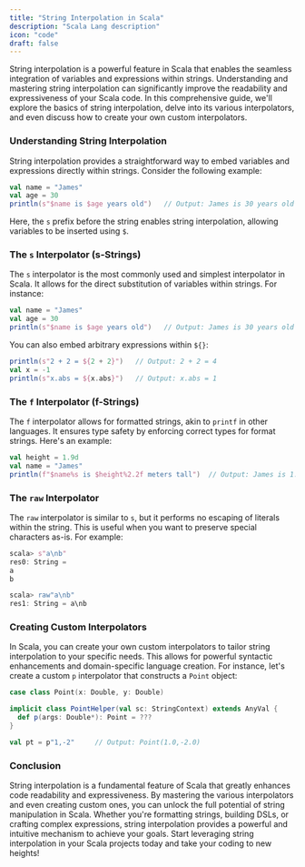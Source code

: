 ```yaml
---
title: "String Interpolation in Scala"
description: "Scala Lang description"
icon: "code"
draft: false
---
```


String interpolation is a powerful feature in Scala that enables the seamless integration of variables and expressions within strings. Understanding and mastering string interpolation can significantly improve the readability and expressiveness of your Scala code. In this comprehensive guide, we'll explore the basics of string interpolation, delve into its various interpolators, and even discuss how to create your own custom interpolators.

### Understanding String Interpolation

String interpolation provides a straightforward way to embed variables and expressions directly within strings. Consider the following example:

```scala
val name = "James"
val age = 30
println(s"$name is $age years old")   // Output: James is 30 years old
```

Here, the `s` prefix before the string enables string interpolation, allowing variables to be inserted using `$`.

### The `s` Interpolator (s-Strings)

The `s` interpolator is the most commonly used and simplest interpolator in Scala. It allows for the direct substitution of variables within strings. For instance:

```scala
val name = "James"
val age = 30
println(s"$name is $age years old")   // Output: James is 30 years old
```

You can also embed arbitrary expressions within `${}`:

```scala
println(s"2 + 2 = ${2 + 2}")   // Output: 2 + 2 = 4
val x = -1
println(s"x.abs = ${x.abs}")   // Output: x.abs = 1
```

### The `f` Interpolator (f-Strings)

The `f` interpolator allows for formatted strings, akin to `printf` in other languages. It ensures type safety by enforcing correct types for format strings. Here's an example:

```scala
val height = 1.9d
val name = "James"
println(f"$name%s is $height%2.2f meters tall")  // Output: James is 1.90 meters tall
```

### The `raw` Interpolator

The `raw` interpolator is similar to `s`, but it performs no escaping of literals within the string. This is useful when you want to preserve special characters as-is. For example:

```scala
scala> s"a\nb"
res0: String =
a
b

scala> raw"a\nb"
res1: String = a\nb
```

### Creating Custom Interpolators

In Scala, you can create your own custom interpolators to tailor string interpolation to your specific needs. This allows for powerful syntactic enhancements and domain-specific language creation. For instance, let's create a custom `p` interpolator that constructs a `Point` object:

```scala
case class Point(x: Double, y: Double)

implicit class PointHelper(val sc: StringContext) extends AnyVal {
  def p(args: Double*): Point = ???
}

val pt = p"1,-2"     // Output: Point(1.0,-2.0)
```

### Conclusion

String interpolation is a fundamental feature of Scala that greatly enhances code readability and expressiveness. By mastering the various interpolators and even creating custom ones, you can unlock the full potential of string manipulation in Scala. Whether you're formatting strings, building DSLs, or crafting complex expressions, string interpolation provides a powerful and intuitive mechanism to achieve your goals. Start leveraging string interpolation in your Scala projects today and take your coding to new heights!